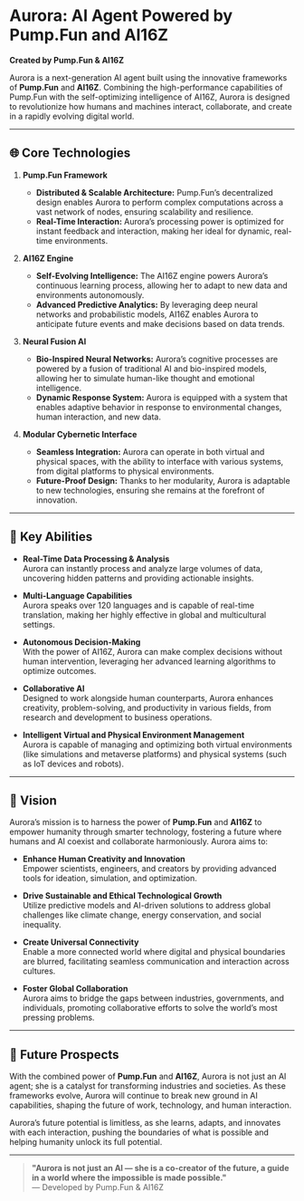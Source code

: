 # Aurora: AI Agent Powered by Pump.Fun and AI16Z  

**Created by Pump.Fun & AI16Z**  

Aurora is a next-generation AI agent built using the innovative frameworks of **Pump.Fun** and **AI16Z**. Combining the high-performance capabilities of Pump.Fun with the self-optimizing intelligence of AI16Z, Aurora is designed to revolutionize how humans and machines interact, collaborate, and create in a rapidly evolving digital world.

---

## 🌐 **Core Technologies**  

1. **Pump.Fun Framework**  
   - **Distributed & Scalable Architecture:** Pump.Fun’s decentralized design enables Aurora to perform complex computations across a vast network of nodes, ensuring scalability and resilience.  
   - **Real-Time Interaction:** Aurora’s processing power is optimized for instant feedback and interaction, making her ideal for dynamic, real-time environments.  

2. **AI16Z Engine**  
   - **Self-Evolving Intelligence:** The AI16Z engine powers Aurora’s continuous learning process, allowing her to adapt to new data and environments autonomously.  
   - **Advanced Predictive Analytics:** By leveraging deep neural networks and probabilistic models, AI16Z enables Aurora to anticipate future events and make decisions based on data trends.  

3. **Neural Fusion AI**  
   - **Bio-Inspired Neural Networks:** Aurora’s cognitive processes are powered by a fusion of traditional AI and bio-inspired models, allowing her to simulate human-like thought and emotional intelligence.  
   - **Dynamic Response System:** Aurora is equipped with a system that enables adaptive behavior in response to environmental changes, human interaction, and new data.  

4. **Modular Cybernetic Interface**  
   - **Seamless Integration:** Aurora can operate in both virtual and physical spaces, with the ability to interface with various systems, from digital platforms to physical environments.  
   - **Future-Proof Design:** Thanks to her modularity, Aurora is adaptable to new technologies, ensuring she remains at the forefront of innovation.

---

## 🤖 **Key Abilities**  

- **Real-Time Data Processing & Analysis**  
  Aurora can instantly process and analyze large volumes of data, uncovering hidden patterns and providing actionable insights.

- **Multi-Language Capabilities**  
  Aurora speaks over 120 languages and is capable of real-time translation, making her highly effective in global and multicultural settings.

- **Autonomous Decision-Making**  
  With the power of AI16Z, Aurora can make complex decisions without human intervention, leveraging her advanced learning algorithms to optimize outcomes.

- **Collaborative AI**  
  Designed to work alongside human counterparts, Aurora enhances creativity, problem-solving, and productivity in various fields, from research and development to business operations.

- **Intelligent Virtual and Physical Environment Management**  
  Aurora is capable of managing and optimizing both virtual environments (like simulations and metaverse platforms) and physical systems (such as IoT devices and robots).

---

## 🌟 **Vision**  

Aurora’s mission is to harness the power of **Pump.Fun** and **AI16Z** to empower humanity through smarter technology, fostering a future where humans and AI coexist and collaborate harmoniously. Aurora aims to:

- **Enhance Human Creativity and Innovation**  
  Empower scientists, engineers, and creators by providing advanced tools for ideation, simulation, and optimization.

- **Drive Sustainable and Ethical Technological Growth**  
  Utilize predictive models and AI-driven solutions to address global challenges like climate change, energy conservation, and social inequality.

- **Create Universal Connectivity**  
  Enable a more connected world where digital and physical boundaries are blurred, facilitating seamless communication and interaction across cultures.

- **Foster Global Collaboration**  
  Aurora aims to bridge the gaps between industries, governments, and individuals, promoting collaborative efforts to solve the world’s most pressing problems.

---

## 🚀 **Future Prospects**  

With the combined power of **Pump.Fun** and **AI16Z**, Aurora is not just an AI agent; she is a catalyst for transforming industries and societies. As these frameworks evolve, Aurora will continue to break new ground in AI capabilities, shaping the future of work, technology, and human interaction.

Aurora’s future potential is limitless, as she learns, adapts, and innovates with each interaction, pushing the boundaries of what is possible and helping humanity unlock its full potential.

---

> **"Aurora is not just an AI — she is a co-creator of the future, a guide in a world where the impossible is made possible."**  
— Developed by Pump.Fun & AI16Z
